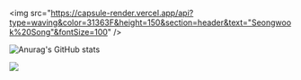 <img src="https://capsule-render.vercel.app/api?type=waving&color=31363F&height=150&section=header&text="Seongwook%20Song"&fontSize=100" />



![Anurag's GitHub stats](https://github-readme-stats.vercel.app/api?username=danieiOS&show_icons=true&theme=onedark)   


<img src="https://capsule-render.vercel.app/api?type=waving&color=31363F&height=150&section=footer" />


